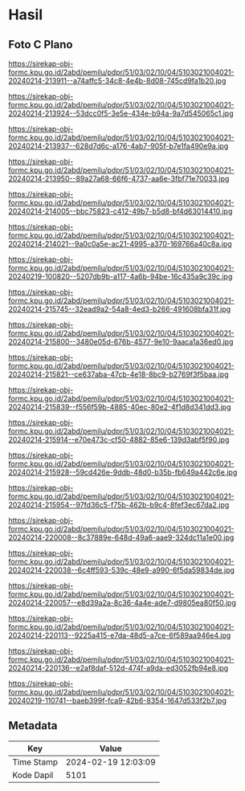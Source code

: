 # Hasil

## Foto C Plano

https://sirekap-obj-formc.kpu.go.id/2abd/pemilu/pdpr/51/03/02/10/04/5103021004021-20240214-213911--a74affc5-34c8-4e4b-8d08-745cd9fa1b20.jpg

https://sirekap-obj-formc.kpu.go.id/2abd/pemilu/pdpr/51/03/02/10/04/5103021004021-20240214-213924--53dcc0f5-3e5e-434e-b94a-9a7d545065c1.jpg

https://sirekap-obj-formc.kpu.go.id/2abd/pemilu/pdpr/51/03/02/10/04/5103021004021-20240214-213937--628d7d6c-a176-4ab7-905f-b7e1fa490e9a.jpg

https://sirekap-obj-formc.kpu.go.id/2abd/pemilu/pdpr/51/03/02/10/04/5103021004021-20240214-213950--89a27a68-66f6-4737-aa6e-3fbf71e70033.jpg

https://sirekap-obj-formc.kpu.go.id/2abd/pemilu/pdpr/51/03/02/10/04/5103021004021-20240214-214005--bbc75823-c412-49b7-b5d8-bf4d63014410.jpg

https://sirekap-obj-formc.kpu.go.id/2abd/pemilu/pdpr/51/03/02/10/04/5103021004021-20240214-214021--9a0c0a5e-ac21-4995-a370-169766a40c8a.jpg

https://sirekap-obj-formc.kpu.go.id/2abd/pemilu/pdpr/51/03/02/10/04/5103021004021-20240219-100820--5207db9b-a117-4a6b-94be-16c435a9c39c.jpg

https://sirekap-obj-formc.kpu.go.id/2abd/pemilu/pdpr/51/03/02/10/04/5103021004021-20240214-215745--32ead9a2-54a8-4ed3-b266-491608bfa31f.jpg

https://sirekap-obj-formc.kpu.go.id/2abd/pemilu/pdpr/51/03/02/10/04/5103021004021-20240214-215800--3480e05d-676b-4577-9e10-9aaca1a36ed0.jpg

https://sirekap-obj-formc.kpu.go.id/2abd/pemilu/pdpr/51/03/02/10/04/5103021004021-20240214-215821--ce637aba-47cb-4e18-8bc9-b2769f3f5baa.jpg

https://sirekap-obj-formc.kpu.go.id/2abd/pemilu/pdpr/51/03/02/10/04/5103021004021-20240214-215839--f556f59b-4885-40ec-80e2-4f1d8d341dd3.jpg

https://sirekap-obj-formc.kpu.go.id/2abd/pemilu/pdpr/51/03/02/10/04/5103021004021-20240214-215914--e70e473c-cf50-4882-85e6-139d3abf5f90.jpg

https://sirekap-obj-formc.kpu.go.id/2abd/pemilu/pdpr/51/03/02/10/04/5103021004021-20240214-215928--59cd426e-9ddb-48d0-b35b-fb649a442c6e.jpg

https://sirekap-obj-formc.kpu.go.id/2abd/pemilu/pdpr/51/03/02/10/04/5103021004021-20240214-215954--97fd36c5-f75b-462b-b9c4-8fef3ec67da2.jpg

https://sirekap-obj-formc.kpu.go.id/2abd/pemilu/pdpr/51/03/02/10/04/5103021004021-20240214-220008--8c37889e-648d-49a6-aae9-324dc11a1e00.jpg

https://sirekap-obj-formc.kpu.go.id/2abd/pemilu/pdpr/51/03/02/10/04/5103021004021-20240214-220038--6c4ff593-539c-48e9-a990-6f5da59834de.jpg

https://sirekap-obj-formc.kpu.go.id/2abd/pemilu/pdpr/51/03/02/10/04/5103021004021-20240214-220057--e8d39a2a-8c36-4a4e-ade7-d9805ea80f50.jpg

https://sirekap-obj-formc.kpu.go.id/2abd/pemilu/pdpr/51/03/02/10/04/5103021004021-20240214-220113--9225a415-e7da-48d5-a7ce-6f589aa946e4.jpg

https://sirekap-obj-formc.kpu.go.id/2abd/pemilu/pdpr/51/03/02/10/04/5103021004021-20240214-220136--e2af8daf-512d-474f-a9da-ed3052fb94e8.jpg

https://sirekap-obj-formc.kpu.go.id/2abd/pemilu/pdpr/51/03/02/10/04/5103021004021-20240219-110741--baeb399f-fca9-42b6-8354-1647d533f2b7.jpg


## Metadata

| Key        | Value               |
| ---------- | ------------------- |
| Time Stamp | 2024-02-19 12:03:09 |
| Kode Dapil | 5101                |



